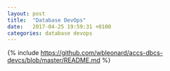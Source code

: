 ```yaml
---
layout: post
title:  "Database DevOps"
date:   2017-04-25 19:59:31 +0100
categories: database devops 
---
```

{% include https://github.com/wbleonard/accs-dbcs-devcs/blob/master/README.md %}
